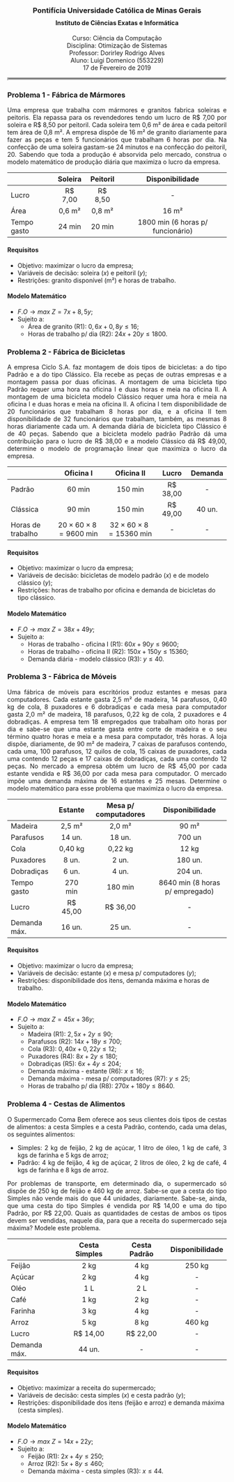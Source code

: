 <center>
  <h3 style="margin-bottom: -10px"> Pontifícia Universidade Católica de Minas Gerais </h3>
  <h4> Instituto de Ciências Exatas e Informática </h4>
  Curso: Ciência da Computação <br/>
  Disciplina: Otimização de Sistemas <br/>
  Professor: Dorirley Rodrigo Alves <br/>  
  Aluno: Luigi Domenico (553229) <br/>
  17 de Fevereiro de 2019
</center>

<hr style="border-style:inset" /> 

### Problema 1 - Fábrica de Mármores

<span style="text-align: justify">

Uma empresa que trabalha com mármores e granitos fabrica soleiras e peitoris. Ela repassa para os
revendedores tendo um lucro de R$ 7,00 por soleira e R$ 8,50 por peitoril. Cada soleira tem 0,6 m² de
área e cada peitoril tem área de 0,8 m². A empresa dispõe de 16 m² de granito diariamente para fazer
as peças e tem 5 funcionários que trabalham 6 horas por dia. Na confecção de uma soleira gastam-se
24 minutos e na confecção do peitoril, 20. Sabendo que toda a produção é absorvida pelo mercado,
construa o modelo matemático de produção diária que maximiza o lucro da empresa.

</span>

|             | Soleira | Peitoril | Disponibilidade                   |
|:------------|:-------:|:--------:|:---------------------------------:|
| Lucro       | R$ 7,00 | R$ 8,50  | -                                 |
| Área        | 0,6 m²  | 0,8 m²   | 16 m²                             |
| Tempo gasto | 24 min  | 20 min   | 1800 min (6 horas p/ funcionário) |

#### Requisitos

- Objetivo: maximizar o lucro da empresa;
- Variáveis de decisão: soleira ($x$) e peitoril ($y$);
- Restrições: granito disponível (m²) e horas de trabalho.

#### Modelo Matemático

- $F.O \rightarrow max\ Z = 7x + 8,5y$;
- Sujeito a:
  - Área de granito (R1): $0,6x + 0,8y \leq 16$;
  - Horas de trabalho p/ dia (R2): $24x + 20y \leq 1800$.

### Problema 2 - Fábrica de Bicicletas

<span style="text-align: justify">

A empresa Ciclo S.A. faz montagem de dois tipos de bicicletas: a do tipo Padrão e a do tipo Clássico.
Ela recebe as peças de outras empresas e a montagem passa por duas oficinas. A montagem de uma
bicicleta tipo Padrão requer uma hora na oficina I e duas horas e meia na oficina II. A montagem de
uma bicicleta modelo Clássico requer uma hora e meia na oficina I e duas horas e meia na oficina II.
A oficina I tem disponibilidade de 20 funcionários que trabalham 8 horas por dia, e a oficina II tem
disponibilidade de 32 funcionários que trabalham, também, as mesmas 8 horas diariamente cada um.
A demanda diária de bicicleta tipo Clássico é de 40 peças. Sabendo que a bicicleta modelo padrão
Padrão dá uma contribuição para o lucro de R$ 38,00 e a modelo Clássico dá R$ 49,00, determine o
modelo de programação linear que maximiza o lucro da empresa.

</span>

|                   | Oficina I                          | Oficina II                          | Lucro    | Demanda |
|:------------------|:----------------------------------:|:-----------------------------------:|:--------:|:-------:|
| Padrão            | 60 min                             | 150 min                             | R$ 38,00 | -       |
| Clássica          | 90 min                             | 150 min                             | R$ 49,00 | 40 un.  |
| Horas de trabalho | $20 \times 60 \times 8 = 9600$ min | $32 \times 60 \times 8 = 15360$ min | -        | -       |

#### Requisitos

- Objetivo: maximizar o lucro da empresa;
- Variáveis de decisão: bicicletas de modelo padrão ($x$) e de modelo clássico ($y$);
- Restrições: horas de trabalho por oficina e demanda de bicicletas do tipo clássico.

#### Modelo Matemático

- $F.O \rightarrow max\ Z = 38x + 49y$;
- Sujeito a:
  - Horas de trabalho - oficina I (R1): $60x + 90y \leq 9600$;
  - Horas de trabalho - oficina II (R2): $150x + 150y \leq 15360$;
  - Demanda diária - modelo clássico (R3): $y \leq 40$.

### Problema 3 - Fábrica de Móveis

<span style="text-align: justify">

Uma fábrica de móveis para escritórios produz estantes e mesas para computadores. Cada estante
gasta 2,5 m² de madeira, 14 parafusos, 0,40 kg de cola, 8 puxadores e 6 dobradiças e cada mesa para
computador gasta 2,0 m² de madeira, 18 parafusos, 0,22 kg de cola, 2 puxadores e 4 dobradiças. A
empresa tem 18 empregados que trabalham oito horas por dia e sabe-se que uma estante gasta entre
corte de madeira e o seu término quatro horas e meia e a mesa para computador, três horas. A loja
dispõe, diariamente, de 90 m² de madeira, 7 caixas de parafusos contendo, cada uma, 100 parafusos,
12 quilos de cola, 15 caixas de puxadores, cada uma contendo 12 peças e 17 caixas de dobradiças, cada
uma contendo 12 peças. No mercado a empresa obtém um lucro de R$ 45,00 por cada estante vendida
e R$ 36,00 por cada mesa para computador. O mercado impõe uma demanda máxima de 16 estantes
e 25 mesas. Determine o modelo matemático para esse problema que maximiza o lucro da empresa.

</span>

|              | Estante  | Mesa p/ computadores | Disponibilidade                 |
|:-------------|:--------:|:--------------------:|:-------------------------------:|
| Madeira      | 2,5 m²   | 2,0 m²               | 90 m²                           |
| Parafusos    | 14 un.   | 18 un.               | 700 un                          |
| Cola         | 0,40 kg  | 0,22 kg              | 12 kg                           |
| Puxadores    | 8 un.    | 2 un.                | 180 un.                         |
| Dobradiças   | 6 un.    | 4 un.                | 204 un.                         |
| Tempo gasto  | 270 min  | 180 min              | 8640 min (8 horas p/ empregado) |
| Lucro        | R$ 45,00 | R$ 36,00             | -                               |
| Demanda máx. | 16 un.   | 25 un.               | -                               |


#### Requisitos

- Objetivo: maximizar o lucro da empresa;
- Variáveis de decisão: estante ($x$) e mesa p/ computadores ($y$);
- Restrições: disponibilidade dos itens, demanda máxima e horas de trabalho.

#### Modelo Matemático

- $F.O \rightarrow max\ Z = 45x + 36y$;
- Sujeito a: 
  - Madeira (R1): $2,5x + 2y \leq 90$;
  - Parafusos (R2): $14x + 18y \leq 700$;
  - Cola (R3): $0,40x + 0,22y \leq 12$;
  - Puxadores (R4): $8x + 2y \leq 180$;
  - Dobradiças (R5): $6x + 4y \leq 204$;
  - Demanda máxima - estante (R6): $x \leq 16$;
  - Demanda máxima - mesa p/ computadores (R7): $y \leq 25$;
  - Horas de trabalho p/ dia (R8): $270x + 180y \leq 8640$.

### Problema 4 - Cestas de Alimentos

<span style="text-align: justify">

O Supermercado Coma Bem oferece aos seus clientes dois tipos de cestas de alimentos: a cesta Simples
e a cesta Padrão, contendo, cada uma delas, os seguintes alimentos:

  - Simples: 2 kg de feijão, 2 kg de açúcar, 1 litro de óleo, 1 kg de café, 3 kgs de farinha e 5
kgs de arroz;
  - Padrão: 4 kg de feijão, 4 kg de açúcar, 2 litros de óleo, 2 kg de café, 4 kgs de farinha e 8
kgs de arroz.

Por problemas de transporte, em determinado dia, o supermercado só dispõe de 250 kg de feijão e 460
kg de arroz. Sabe-se que a cesta do tipo Simples não vende mais do que 44 unidades, diariamente.
Sabe-se, ainda, que uma cesta do tipo Simples é vendida por R$ 14,00 e uma do tipo Padrão, por
R$ 22,00. Quais as quantidades de cestas de ambos os tipos devem ser vendidas, naquele dia, para que
a receita do supermercado seja máxima? Modele este problema.

</span>

|              | Cesta Simples  | Cesta Padrão | Disponibilidade               |
|:-------------|:--------------:|:------------:|:-----------------------------:|
| Feijão       | 2 kg           | 4 kg         | 250 kg                        |
| Açúcar       | 2 kg           | 4 kg         | -                             |
| Oléo         | 1 L            | 2 L          | -                             |
| Café         | 1 kg           | 2 kg         | -                             |
| Farinha      | 3 kg           | 4 kg         | -                             |
| Arroz        | 5 kg           | 8 kg         | 460 kg                        |
| Lucro        | R$ 14,00       | R$ 22,00     | -                             |
| Demanda máx. | 44 un.         | -            | -                             |

#### Requisitos

- Objetivo: maximizar a receita do supermercado;
- Variáveis de decisão: cesta simples ($x$) e cesta padrão ($y$);
- Restrições: disponibilidade dos itens (feijão e arroz) e demanda máxima (cesta simples).

#### Modelo Matemático

- $F.O \rightarrow max\ Z = 14x + 22y$;
- Sujeito a: 
  - Feijão (R1): $2x + 4y \leq 250$;
  - Arroz (R2): $5x + 8y \leq 460$;
  - Demanda máxima - cesta simples (R3): $x \leq 44$.
